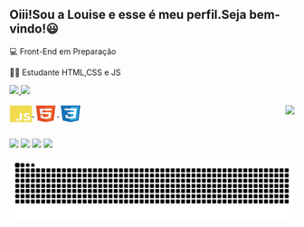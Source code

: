 ## Oiii!Sou a Louise e esse é meu perfil.Seja bem-vindo!😃

💻 Front-End em Preparação

👨‍💻 Estudante HTML,CSS e JS

<div>
  <a href="https://github.com/louisebatistuta">
  <img height="180em" src="https://github-readme-stats.vercel.app/api?username=louisebatistuta&show_icons=true&theme=radical&include_all_commits=true&count_private=true"/>
  <img height="180em" src="https://github-readme-stats.vercel.app/api/top-langs/?username=louisebatistuta&layout=compact&langs_count=8&theme=radical"/>
</div>
<div style="display: inline_block"><br>
  <img align="center" alt="Louise-Js" height="30" width="40" src="https://raw.githubusercontent.com/devicons/devicon/master/icons/javascript/javascript-plain.svg">
  <img align="center" alt="Louise-HTML" height="30" width="40" src="https://raw.githubusercontent.com/devicons/devicon/master/icons/html5/html5-original.svg">
  <img align="center" alt="Louise-CSS" height="30" width="40" src="https://raw.githubusercontent.com/devicons/devicon/master/icons/css3/css3-original.svg">
  <img align="right"Louise-Anime" src="https://media.giphy.com/media/bqbDrEpqywVqfE7fmi/giphy-downsized.gif">

  </div>
  
 ##
<div> 
  <a href="https://www.instagram.com/louise.batistuta/" target="_blank"><img src="https://img.shields.io/badge/-Instagram-%23E4405F?style=for-the-badge&logo=instagram&logoColor=white" target="_blank"></a>
 	<a href="https://www.facebook.com/louise.batistuta/" target="_blank"><img src="https://img.shields.io/badge/Facebook-1877F2?style=for-the-badge&logo=facebook&logoColor=white" target="_blank"></a>
  <a href = "mailto:louise.batistuta@gmail.com"><img src="https://img.shields.io/badge/-Gmail-%23333?style=for-the-badge&logo=gmail&logoColor=white" target="_blank"></a>
  <a href="https://www.linkedin.com/in/louisebatistuta/" target="_blank"><img src="https://img.shields.io/badge/-LinkedIn-%230077B5?style=for-the-badge&logo=linkedin&logoColor=white" target="_blank"></a> 
 
 ![Snake animation](https://github.com/louisebatistuta/louisebatistuta/blob/output/github-contribution-grid-snake.svg)
 
 
</div>

